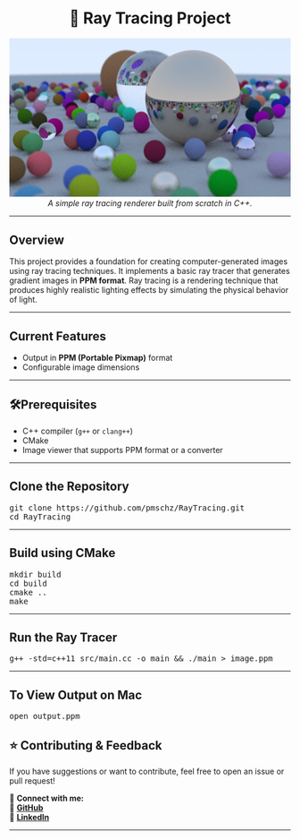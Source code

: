<h1 align="center">🌟 Ray Tracing Project</h1>

<p align="center">
  <img src="images/final.png" width="600" alt="Sample Render">
  <br>
  <i>A simple ray tracing renderer built from scratch in C++.</i>
</p>

---

## Overview
<p>
This project provides a foundation for creating computer-generated images using ray tracing techniques. 
It implements a basic ray tracer that generates gradient images in <b>PPM format</b>. Ray tracing is a 
rendering technique that produces highly realistic lighting effects by simulating the physical behavior of light.
</p>

---

## Current Features
<ul>
  <li> Output in <b>PPM (Portable Pixmap)</b> format</li>
  <li> Configurable image dimensions</li>
</ul>

---

## 🛠Prerequisites
<ul>
  <li> C++ compiler (<code>g++</code> or <code>clang++</code>)</li>
  <li> CMake</li>
  <li> Image viewer that supports PPM format or a converter</li>
</ul>

---

##  Clone the Repository
<pre>
git clone https://github.com/pmschz/RayTracing.git
cd RayTracing
</pre>

---

##  Build using CMake
<pre>
mkdir build
cd build
cmake ..
make
</pre>

---

##  Run the Ray Tracer
<pre>
g++ -std=c++11 src/main.cc -o main && ./main > image.ppm
</pre>

---

##  To View Output on Mac
<pre>
open output.ppm
</pre>

## ⭐ Contributing & Feedback
<p>If you have suggestions or want to contribute, feel free to open an issue or pull request!</p>

📩 <b>Connect with me:</b>  
🔗 <a href="https://github.com/pmschz"><b>GitHub</b></a>  
🔗 <a href="https://www.linkedin.com/in/paulinasanchez177/"><b>LinkedIn</b></a>  

---

